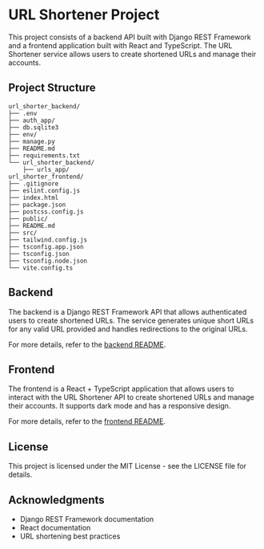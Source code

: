 # URL Shortener Project

This project consists of a backend API built with Django REST Framework and a frontend application built with React and TypeScript. The URL Shortener service allows users to create shortened URLs and manage their accounts.

## Project Structure

```
url_shorter_backend/
├── .env
├── auth_app/
├── db.sqlite3
├── env/
├── manage.py
├── README.md
├── requirements.txt
└── url_shorter_backend/
    ├── urls_app/
url_shorter_frontend/
├── .gitignore
├── eslint.config.js
├── index.html
├── package.json
├── postcss.config.js
├── public/
├── README.md
├── src/
├── tailwind.config.js
├── tsconfig.app.json
├── tsconfig.json
├── tsconfig.node.json
└── vite.config.ts
```

## Backend

The backend is a Django REST Framework API that allows authenticated users to create shortened URLs. The service generates unique short URLs for any valid URL provided and handles redirections to the original URLs.

For more details, refer to the [backend README](url_shorter_backend/README.md).

## Frontend

The frontend is a React + TypeScript application that allows users to interact with the URL Shortener API to create shortened URLs and manage their accounts. It supports dark mode and has a responsive design.

For more details, refer to the [frontend README](url_shorter_frontend/README.md).

## License

This project is licensed under the MIT License - see the LICENSE file for details.

## Acknowledgments

- Django REST Framework documentation
- React documentation
- URL shortening best practices